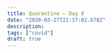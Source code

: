 ```yaml
---
title: Quarantine — Day 8
date: "2020-03-27T22:37:02.678Z"
description:
tags: ["covid"]
draft: true
---
```

